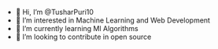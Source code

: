 - 👋 Hi, I’m @TusharPuri10
- 👀 I’m interested in Machine Learning and Web Development
- 🌱 I’m currently learning Ml Algorithms
- 💞️ I’m looking to contribute in open source

<!---
TusharPuri10/TusharPuri10 is a ✨ special ✨ repository because its `README.md` (this file) appears on your GitHub profile.
You can click the Preview link to take a look at your changes.
--->
